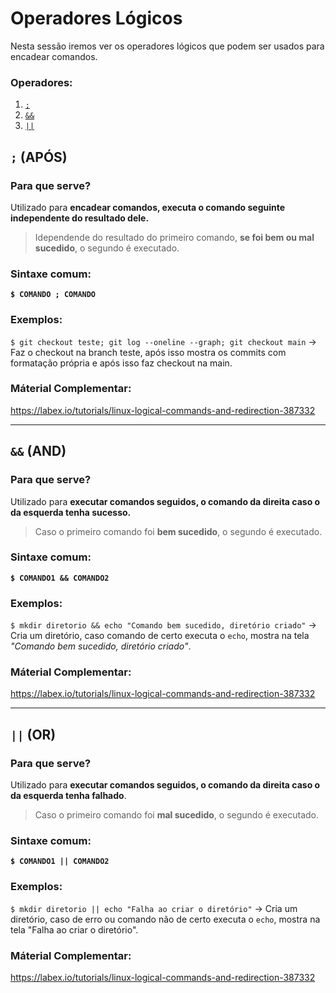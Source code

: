 # Operadores Lógicos

Nesta sessão iremos ver os operadores lógicos que podem ser usados para encadear comandos.

### Operadores:

1. [`;`](#-após)
2. [`&&`](#-and)
3. [`||`](#-or)

## `;` (APÓS)

### Para que serve?
Utilizado para **encadear comandos, executa o comando seguinte independente do resultado dele.**

> Idependende do resultado do primeiro comando, **se foi bem ou mal sucedido**, o segundo é executado.

### Sintaxe comum:
**`$ COMANDO ; COMANDO`**

### Exemplos:
`$ git checkout teste; git log --oneline --graph; git checkout main` → Faz o checkout na branch teste, após isso mostra os commits com formatação própria e após isso faz checkout na main.

### Máterial Complementar:
https://labex.io/tutorials/linux-logical-commands-and-redirection-387332

---

## `&&` (AND)

### Para que serve?
Utilizado para **executar comandos seguidos, o comando da direita caso o da esquerda tenha sucesso.**

> Caso o primeiro comando foi **bem sucedido**, o segundo é executado.

### Sintaxe comum:
**`$ COMANDO1 && COMANDO2`**

### Exemplos:
`$ mkdir diretorio && echo "Comando bem sucedido, diretório criado"` → Cria um diretório, caso comando de certo executa o `echo`, mostra na tela *"Comando bem sucedido, diretório criado"*.

### Máterial Complementar:
https://labex.io/tutorials/linux-logical-commands-and-redirection-387332

---

## `||` (OR)

### Para que serve?
Utilizado para **executar comandos seguidos, o comando da direita caso o da esquerda tenha falhado**.

> Caso o primeiro comando foi **mal sucedido**, o segundo é executado.

### Sintaxe comum:
**`$ COMANDO1 || COMANDO2`**

### Exemplos:
`$ mkdir diretorio || echo "Falha ao criar o diretório"` → Cria um diretório, caso de erro ou comando não de certo executa o `echo`, mostra na tela "Falha ao criar o diretório".

### Máterial Complementar:
https://labex.io/tutorials/linux-logical-commands-and-redirection-387332